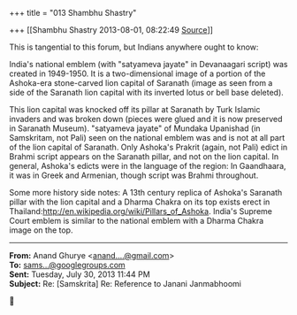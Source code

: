 +++
title = "013 Shambhu Shastry"

+++
[[Shambhu Shastry	2013-08-01, 08:22:49 [Source](https://groups.google.com/g/samskrita/c/l9pAWao_dz8)]]



This is tangential to this forum, but Indians anywhere ought to know:

  

India's national emblem (with "satyameva jayate" in Devanaagari script) was created in 1949-1950. It is a two-dimensional image of a portion of the Ashoka-era stone-carved lion capital of Saranath (image as seen from a side of the Saranath lion capital with its inverted lotus or bell base deleted).

  

This lion capital was knocked off its pillar at Saranath by Turk Islamic invaders and was broken down (pieces were glued and it is now preserved in Saranath Museum). "satyameva jayate" of Mundaka Upanishad (in Samskritam, not Pali) seen on the national emblem was and is not at all part of the lion capital of Saranath. Only Ashoka's Prakrit (again, not Pali) edict in Brahmi script appears on the Saranath pillar, and not on the lion capital. In general, Ashoka's edicts were in the language of the region: In Gaandhaara, it was in Greek and Armenian, though script was Brahmi throughout.

  

Some more history side notes: A 13th century replica of Ashoka's Saranath pillar with the lion capital and a Dharma Chakra on its top exists erect in Thailand:<http://en.wikipedia.org/wiki/Pillars_of_Ashoka>. India's Supreme Court emblem is similar to the national emblem with a Dharma Chakra image on the top.

  

------------------------------------------------------------------------

**From:** Anand Ghurye \<[anand....@gmail.com]()\>  
**To:** [sams...@googlegroups.com]()  
**Sent:** Tuesday, July 30, 2013 11:44 PM  
**Subject:** Re: \[Samskrita\] Re: Reference to Janani Janmabhoomi  



